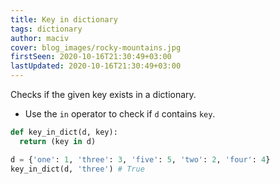 ```yaml
---
title: Key in dictionary
tags: dictionary
author: maciv
cover: blog_images/rocky-mountains.jpg
firstSeen: 2020-10-16T21:30:49+03:00
lastUpdated: 2020-10-16T21:30:49+03:00
---
```


Checks if the given key exists in a dictionary.

- Use the `in` operator to check if `d` contains `key`.

```py
def key_in_dict(d, key):
  return (key in d)
```

```py
d = {'one': 1, 'three': 3, 'five': 5, 'two': 2, 'four': 4}
key_in_dict(d, 'three') # True
```
